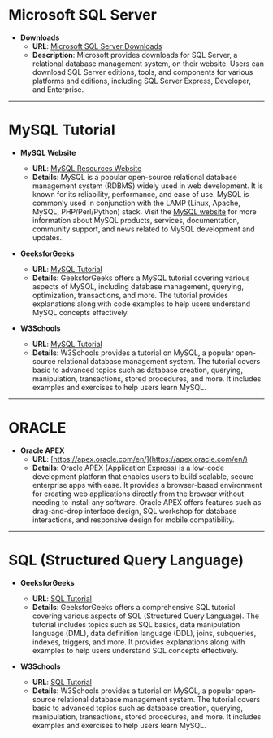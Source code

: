 # Microsoft SQL Server

- **Downloads**
  - **URL**: [Microsoft SQL Server Downloads](https://www.microsoft.com/en-my/sql-server/sql-server-downloads)
  - **Description**: Microsoft provides downloads for SQL Server, a relational database management system, on their website. Users can download SQL Server editions, tools, and components for various platforms and editions, including SQL Server Express, Developer, and Enterprise.

---

# MySQL Tutorial

- **MySQL Website**
  - **URL**: [MySQL Resources Website](https://www.mysql.com/)
  - **Details**: MySQL is a popular open-source relational database management system (RDBMS) widely used in web development. It is known for its reliability, performance, and ease of use. MySQL is commonly used in conjunction with the LAMP (Linux, Apache, MySQL, PHP/Perl/Python) stack. Visit the [MySQL website](https://www.mysql.com/) for more information about MySQL products, services, documentation, community support, and news related to MySQL development and updates.

- **GeeksforGeeks**
  - **URL**: [MySQL Tutorial](https://www.geeksforgeeks.org/mysql-tutorial/?ref=shm)
  - **Details**: GeeksforGeeks offers a MySQL tutorial covering various aspects of MySQL, including database management, querying, optimization, transactions, and more. The tutorial provides explanations along with code examples to help users understand MySQL concepts effectively.

- **W3Schools**
  - **URL**: [MySQL Tutorial](https://www.w3schools.com/mysql/default.asp)
  - **Details**: W3Schools provides a tutorial on MySQL, a popular open-source relational database management system. The tutorial covers basic to advanced topics such as database creation, querying, manipulation, transactions, stored procedures, and more. It includes examples and exercises to help users learn MySQL.

---

# ORACLE

- **Oracle APEX**
  - **URL**: [https://apex.oracle.com/en/](https://apex.oracle.com/en/)
  - **Details**: Oracle APEX (Application Express) is a low-code development platform that enables users to build scalable, secure enterprise apps with ease. It provides a browser-based environment for creating web applications directly from the browser without needing to install any software. Oracle APEX offers features such as drag-and-drop interface design, SQL workshop for database interactions, and responsive design for mobile compatibility.

---

# SQL (Structured Query Language)

- **GeeksforGeeks**
  - **URL**: [SQL Tutorial](https://www.geeksforgeeks.org/sql-tutorial/?ref=shm)
  - **Details**: GeeksforGeeks offers a comprehensive SQL tutorial covering various aspects of SQL (Structured Query Language). The tutorial includes topics such as SQL basics, data manipulation language (DML), data definition language (DDL), joins, subqueries, indexes, triggers, and more. It provides explanations along with examples to help users understand SQL concepts effectively.

- **W3Schools**
  - **URL**: [SQL Tutorial](https://www.w3schools.com/sql/default.asp)
  - **Details**: W3Schools provides a tutorial on MySQL, a popular open-source relational database management system. The tutorial covers basic to advanced topics such as database creation, querying, manipulation, transactions, stored procedures, and more. It includes examples and exercises to help users learn MySQL.
